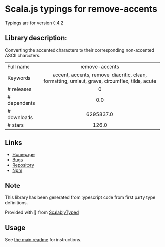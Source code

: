 
# Scala.js typings for remove-accents

Typings are for version 0.4.2

## Library description:
Converting the accented characters to their corresponding non-accented ASCII characters.

|                    |                 |
| ------------------ | :-------------: |
| Full name          | remove-accents |
| Keywords           | accent, accents, remove, diacritic, clean, formatting, umlaut, grave, circumflex, tilde, acute |
| # releases         | 0 |
| # dependents       | 0.0 |
| # downloads        | 6295837.0 |
| # stars            | 126.0 |

## Links
- [Homepage](https://github.com/tyxla/remove-accents)
- [Bugs](https://github.com/tyxla/remove-accents/issues)
- [Repository](https://github.com/tyxla/remove-accents)
- [Npm](https://www.npmjs.com/package/remove-accents)
    


## Note
This library has been generated from typescript code from first party type definitions.

Provided with :purple_heart: from [ScalablyTyped](https://github.com/oyvindberg/ScalablyTyped)

## Usage
See [the main readme](../../readme.md) for instructions.


